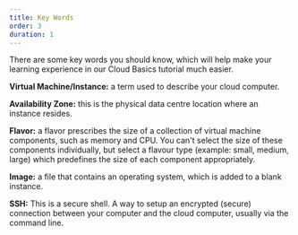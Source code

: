 ```yaml
---
title: Key Words
order: 3
duration: 1
---
```


There are some key words you should know, which will help make your learning experience in our Cloud Basics tutorial much easier.

**Virtual Machine/Instance:** a term used to describe your cloud computer.

**Availability Zone:** this is the physical data centre location where an instance resides.

**Flavor:** a flavor prescribes the size of a collection of virtual machine components, such as memory and CPU. You can't select the size of these components individually, but select a flavour type (example: small, medium, large) which predefines the size of each component appropriately.

**Image:** a file that contains an operating system, which is added to a blank instance.

**SSH:** This is a secure shell. A way to setup an encrypted (secure) connection between your computer and the cloud computer, usually via the command line.